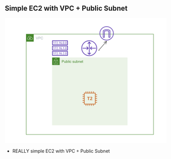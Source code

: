 ## Simple EC2 with VPC + Public Subnet
![simple-ec2.png](../assets/simple-ec2.png)

- REALLY simple EC2 with VPC + Public Subnet